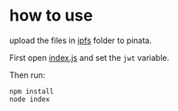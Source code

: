 # how to use 

upload the files in [ipfs](ipfs) folder to pinata.

First open [index.js](index.js) and set the `jwt` variable.

Then run:

```
npm install
node index
```
